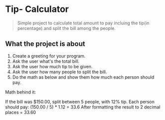 # Tip- Calculator

> Simple project to calculate total amount to pay incluing the tip(in percentage) and split the bill among the people.

## What the project is about

1. Create a greeting for your program.
2. Ask the user what's the total bill.
3. Ask the user how much tip to be given.
4. Ask the user how many people to split the bill.
5. Do the math as below and show them how much each person should pay.

Math behind it: 

If the bill was $150.00, split between 5 people, with 12% tip.
Each person should pay:
(150.00 / 5) * 1.12 = 33.6
After formatting the result to 2 decimal places = 33.60
